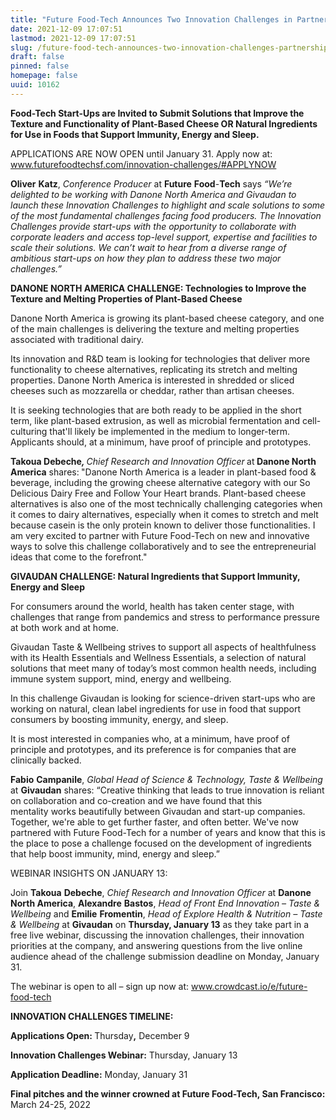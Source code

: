 ```yaml
---
title: "Future Food-Tech Announces Two Innovation Challenges in Partnership with Danone North America and Givaudan"
date: 2021-12-09 17:07:51
lastmod: 2021-12-09 17:07:51
slug: /future-food-tech-announces-two-innovation-challenges-partnership-danone-north-america-and
draft: false
pinned: false
homepage: false
uuid: 10162
---
```

<p><strong>Food-Tech Start-Ups are Invited to Submit Solutions that Improve the Texture and Functionality of Plant-Based Cheese OR Natural Ingredients for Use in Foods that Support Immunity, Energy and Sleep.</strong></p>
<p>APPLICATIONS ARE NOW OPEN until January 31. Apply now at: <a href="http://www.futurefoodtechsf.com/innovation-challenges/#APPLYNOW">www.futurefoodtechsf.com/innovation-challenges/#APPLYNOW</a></p>
<p><strong>Oliver</strong> <strong>Katz</strong>, <em>Conference</em> <em>Producer</em> at <strong>Future</strong> <strong>Food</strong>-<strong>Tech</strong> says <em>“We’re delighted to be working with Danone North America and Givaudan to launch these Innovation Challenges to highlight and scale solutions to some of the most fundamental challenges facing food producers. The Innovation Challenges provide start-ups with the opportunity to collaborate with corporate leaders and access top-level support, expertise and facilities to scale their solutions. We can’t wait to hear from a diverse range of ambitious start-ups on how they plan to address these two major challenges.”</em></p>
<p><strong>DANONE NORTH AMERICA CHALLENGE: Technologies to Improve the Texture and Melting Properties of Plant-Based Cheese</strong></p>
<p>Danone North America is growing its plant-based cheese category, and one of the main challenges is delivering the texture and melting properties associated with traditional dairy.</p>
<p>Its innovation and R&D team is looking for technologies that deliver more functionality to cheese alternatives, replicating its stretch and melting properties. Danone North America is interested in shredded or sliced cheeses such as mozzarella or cheddar, rather than artisan cheeses.</p>
<p>It is seeking technologies that are both ready to be applied in the short term, like plant-based extrusion, as well as microbial fermentation and cell-culturing that'll likely be implemented in the medium to longer-term. Applicants should, at a minimum, have proof of principle and prototypes.</p>
<p><strong>Takoua<em> </em>Debeche<em>, </em></strong><em>Chief Research and Innovation Officer<strong> </strong></em>at<strong><em> </em>Danone North America</strong><em> </em>shares:<strong><em> </em></strong>"Danone North America is a leader in plant-based food & beverage, including the growing cheese alternative category with our So Delicious Dairy Free and Follow Your Heart brands. Plant-based cheese alternatives is also one of the most technically challenging categories when it comes to dairy alternatives, especially when it comes to stretch and melt because casein is the only protein known to deliver those functionalities. I am very excited to partner with Future Food-Tech on new and innovative ways to solve this challenge collaboratively and to see the entrepreneurial ideas that come to the forefront."</p>
<p><strong>GIVAUDAN CHALLENGE: Natural Ingredients that Support Immunity, Energy and Sleep</strong></p>
<p>For consumers around the world, health has taken center stage, with challenges that range from pandemics and stress to performance pressure at both work and at home.</p>
<p>Givaudan Taste & Wellbeing strives to support all aspects of healthfulness with its Health Essentials and Wellness Essentials, a selection of natural solutions that meet many of today’s most common health needs, including immune system support, mind, energy and wellbeing.</p>
<p>In this challenge Givaudan is looking for science-driven start-ups who are working on natural, clean label ingredients for use in food that support consumers by boosting immunity, energy, and sleep.</p>
<p>It is most interested in companies who, at a minimum, have proof of principle and prototypes, and its preference is for companies that are clinically backed.</p>
<p><strong>Fabio</strong> <strong>Campanile</strong>, <em>Global Head of Science & Technology, Taste & Wellbeing</em> at <strong>Givaudan</strong> shares: “Creative thinking that leads to true innovation is reliant on collaboration and co-creation and we have found that this mentality works beautifully between Givaudan and start-up companies. Together, we're able to get further faster, and often better. We've now partnered with Future Food-Tech for a number of years and know that this is the place to pose a challenge focused on the development of ingredients that help boost immunity, mind, energy and sleep.”</p>
<p>WEBINAR INSIGHTS ON JANUARY 13:</p>
<p>Join <strong>Takoua</strong> <strong>Debeche</strong>, <em>Chief Research and Innovation Officer</em> at <strong>Danone North America</strong>, <strong>Alexandre</strong> <strong>Bastos</strong>, <em>Head of Front End Innovation</em> <em>– Taste & Wellbeing</em> and <strong>Emilie</strong> <strong>Fromentin</strong>, <em>Head of Explore Health & Nutrition</em> <em>– Taste & Wellbeing</em> at <strong>Givaudan</strong> on <strong>Thursday, January 13</strong> as they take part in a free live webinar, discussing the innovation challenges, their innovation priorities at the company, and answering questions from the live online audience ahead of the challenge submission deadline on Monday, January 31.</p>
<p>The webinar is open to all – sign up now at: <a href="http://www.crowdcast.io/e/future-food-tech">www.crowdcast.io/e/future-food-tech</a></p>
<p><strong>INNOVATION CHALLENGES TIMELINE:</strong></p>
<p><strong>Applications Open: </strong>Thursday<strong>,</strong> December 9</p>
<p><strong>Innovation Challenges Webinar:</strong> Thursday, January 13</p>
<p><strong>Application Deadline:</strong> Monday, January 31</p>
<p><strong>Final pitches and the winner crowned at Future Food-Tech, San Francisco:</strong> March 24-25, 2022<br />
 </p>
